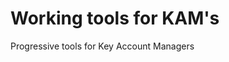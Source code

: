 # Working tools for KAM's

Progressive tools for Key Account Managers




<!-- 1. Todo
- Timeline with events 
- Login worker
- List of workers with pagination, search
- When click user, than open card.
- Plans of develops (right bottom side) -->